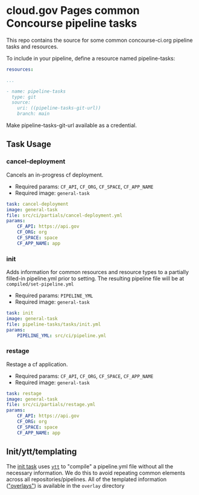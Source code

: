 # cloud.gov Pages common Concourse pipeline tasks
This repo contains the source for some common concourse-ci.org pipeline tasks and resources.

To include in your pipeline, define a resource named pipeline-tasks:

```yml
resources:

...

- name: pipeline-tasks
  type: git
  source:
    uri: ((pipeline-tasks-git-url))
    branch: main
```

Make pipeline-tasks-git-url available as a credential.

## Task Usage

### cancel-deployment

Cancels an in-progress cf deployment.
- Required params: `CF_API`, `CF_ORG`, `CF_SPACE`, `CF_APP_NAME`
- Required image: `general-task`

```yml
task: cancel-deployment
image: general-task
file: src/ci/partials/cancel-deployment.yml
params:
    CF_API: https://api.gov
    CF_ORG: org
    CF_SPACE: space
    CF_APP_NAME: app
```

### init

Adds information for common resources and resource types to a partially filled-in pipeline.yml prior to setting. The resulting pipeline file will be at `compiled/set-pipeline.yml`
- Required params: `PIPELINE_YML`
- Required image: `general-task`

```yml
task: init
image: general-task
file: pipeline-tasks/tasks/init.yml
params:
    PIPELINE_YML: src/ci/pipeline.yml
```

### restage

Restage a cf application.
- Required params: `CF_API`, `CF_ORG`, `CF_SPACE`, `CF_APP_NAME`
- Required image: `general-task`

```yml
task: restage
image: general-task
file: src/ci/partials/restage.yml
params:
    CF_API: https://api.gov
    CF_ORG: org
    CF_SPACE: space
    CF_APP_NAME: app
```

## Init/ytt/templating

The [init task](#init) uses [`ytt`](https://carvel.dev/ytt/) to "compile" a pipeline.yml file without all the necessary information. We do this to avoid repeating common elements across all repositories/pipelines. All of the templated information (["overlays"](https://carvel.dev/ytt/docs/v0.49.x/ytt-overlays/)) is available in the `overlay` directory
